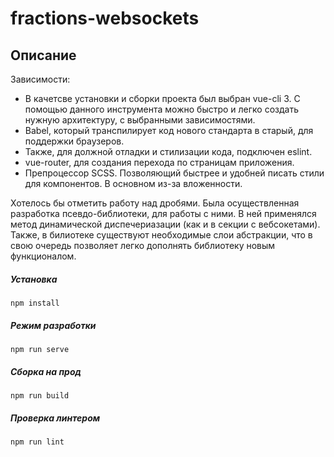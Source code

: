 # fractions-websockets

## Описание

Зависимости: 
- В качетсве установки и сборки проекта был выбран vue-cli 3.
С помощью данного инструмента можно быстро и легко создать нужную архитектуру, с выбранными зависимостями.
- Babel, который транспилирует код нового стандарта в старый, для поддержки браузеров.
- Также, для должной отладки и стилизации кода, подключен eslint.
- vue-router, для создания перехода по страницам приложения. 
- Препроцессор SCSS. Позволяющий быстрее и удобней писать стили для компонентов. В основном из-за вложенности.

Хотелось бы отметить работу над дробями. Была осуществленная разработка псевдо-библиотеки, для работы с ними.
В ней применялся метод динамической диспечериазации (как и в секции с вебсокетами).
Также, в билиотеке существуют необходимые слои абстракции, что в свою очередь позволяет легко дополнять библиотеку новым функционалом.
##### Установка
```
npm install
```

##### Режим разработки
```
npm run serve
```

##### Сборка на прод
```
npm run build
```

##### Проверка линтером
```
npm run lint
```

